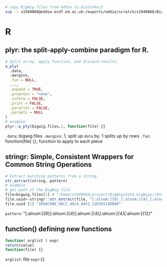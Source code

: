 ```bash
# copy BigWig files from eddie to bioinfmsc3
scp -r s1949868@eddie.ecdf.ed.ac.uk:/exports/eddie/scratch/s1949868/BigWig/ESCA_bigWigs ./
```
# R
## plyr: the split-apply-combine paradigm for R.
```r
# Split array, apply function, and discard results.
a_ply(
  .data,
  .margins,
  .fun = NULL,
  ...,
  .expand = TRUE,
  .progress = "none",
  .inform = FALSE,
  .print = FALSE,
  .parallel = FALSE,
  .paropts = NULL
)
# example
plyr::a_ply(bigwig.files,1, function(file) {}
```
`.data`: bigwig.files
`.margins`: 1, split up `data` by. 1 splits up by rows
`.fun`: function(file) {}, function to apply to each piece
## stringr: Simple, Consistent Wrappers for Common String Operations
```r
# Extract matching patterns from a string.
str_extract(string, pattern)
# example
# get path of the BigWig file
file=bigwig.files[1] # "/home/s1949868/project/BigWig/ESCA_bigWigs//ESCA_1E6AC686_96C2_46C4_A451_12D30114DD06_X012_S02_L027_B1_T1_P024.insertions.bw"
file.uuid<-stringr::str_extract(file, "[:alnum:]{8}_[:alnum:]{4}_[:alnum:]{4}_[:alnum:]{4}_[:alnum:]{12}")
file.uuid [1] "1E6AC686_96C2_46C4_A451_12D30114DD06"
```
`pattern`: "[:alnum:]{8}_[:alnum:]{4}_[:alnum:]{4}_[:alnum:]{4}_[:alnum:]{12}"

## function() defining new functions
```r
function( arglist ) expr
return(value)
function(file) {}
```
`arglist`: file
`expr`:{}

<!--stackedit_data:
eyJoaXN0b3J5IjpbLTE0MzA0NjU1NDUsLTk3MzAxMTcyLDEwNz
E5Njg0NzUsMjgyNjE0ODAzLC0xNTUyODQ4NTE3XX0=
-->